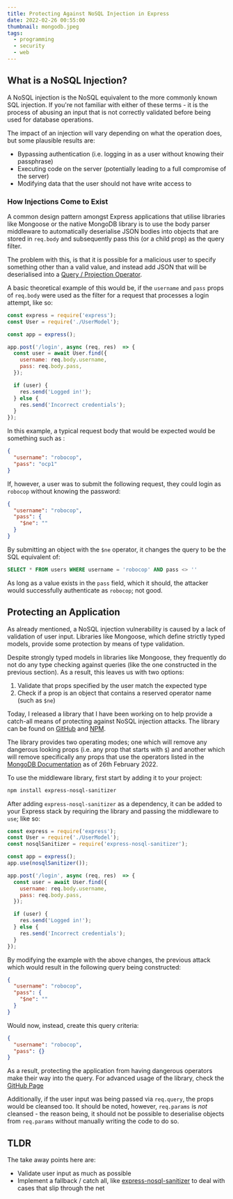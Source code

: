 ```yaml
---
title: Protecting Against NoSQL Injection in Express
date: 2022-02-26 00:55:00
thumbnail: mongodb.jpeg
tags:
  - programming
  - security
  - web
---
```

## What is a NoSQL Injection?
A NoSQL injection is the NoSQL equivalent to the more commonly known SQL injection. If you're not familiar with either of these terms - it is the process of abusing an input that is not correctly validated before being used for database operations.

The impact of an injection will vary depending on what the operation does, but some plausible results are:

- Bypassing authentication (i.e. logging in as a user without knowing their passphrase)
- Executing code on the server (potentially leading to a full compromise of the server)
- Modifying data that the user should not have write access to

### How Injections Come to Exist
A common design pattern amongst Express applications that utilise libraries like Mongoose or the native MongoDB library is to use the body parser middleware to automatically deserialise JSON bodies into objects that are stored in `req.body` and subsequently pass this (or a child prop) as the query filter.

The problem with this, is that it is possible for a malicious user to specify something other than a valid value, and instead add JSON that will be deserialised into a [Query / Projection Operator](https://docs.mongodb.com/manual/reference/operator/query/).

A basic theoretical example of this would be, if the `username` and `pass` props of `req.body` were used as the filter for a request that processes a login attempt, like so:

```javascript
const express = require('express');
const User = require('./UserModel');

const app = express();

app.post('/login', async (req, res)  => {
  const user = await User.find({
    username: req.body.username,
    pass: req.body.pass,
  });

  if (user) {
    res.send('Logged in!');
  } else {
    res.send('Incorrect credentials');
  }
});
```

In this example, a typical request body that would be expected would be something such as :

```json
{
  "username": "robocop",
  "pass": "ocp1"
}
```

If, however, a user was to submit the following request, they could login as `robocop` without knowing the password:

```json
{
  "username": "robocop",
  "pass": {
    "$ne": ""
  }
}
```

By submitting an object with the `$ne` operator, it changes the query to be the SQL equivalent of:

```sql
SELECT * FROM users WHERE username = 'robocop' AND pass <> ''
```

As long as a value exists in the `pass` field, which it should, the attacker would successfully authenticate as `robocop`; not good.

## Protecting an Application
As already mentioned, a NoSQL injection vulnerability is caused by a lack of validation of user input. Libraries like Mongoose, which define strictly typed models, provide some protection by means of type validation.

Despite strongly typed models in libraries like Mongoose, they frequently do not do any type checking against queries (like the one constructed in the previous section). As a result, this leaves us with two options:

1. Validate that props specified by the user match the expected type
2. Check if a prop is an object that contains a reserved operator name (such as `$ne`)

Today, I released a library that I have been working on to help provide a catch-all means of protecting against NoSQL injection attacks. The library can be found on [GitHub](https://github.com/RobTheFiveNine/express-nosql-sanitizer) and [NPM](https://www.npmjs.com/package/express-nosql-sanitizer).

The library provides two operating modes; one which will remove any dangerous looking props (i.e. any prop that starts with `$`) and another which will remove specifically any props that use the operators listed in the [MongoDB Documentation](https://docs.mongodb.com/manual/reference/operator/query/) as of 26th February 2022.

To use the middleware library, first start by adding it to your project:

```bash
npm install express-nosql-sanitizer
```

After adding `express-nosql-sanitizer` as a dependency, it can be added to your Express stack by requiring the library and passing the middleware to `use`; like so:

```javascript
const express = require('express');
const User = require('./UserModel');
const nosqlSanitizer = require('express-nosql-sanitizer');

const app = express();
app.use(nosqlSanitizer());

app.post('/login', async (req, res)  => {
  const user = await User.find({
    username: req.body.username,
    pass: req.body.pass,
  });

  if (user) {
    res.send('Logged in!');
  } else {
    res.send('Incorrect credentials');
  }
});
```

By modifying the example with the above changes, the previous attack which would result in the following query being constructed:

```json
{
  "username": "robocop",
  "pass": {
    "$ne": ""
  }
}
```

Would now, instead, create this query criteria:

```json
{
  "username": "robocop",
  "pass": {}
}
```

As a result, protecting the application from having dangerous operators make their way into the query. For advanced usage of the library, check the [GitHub Page](https://github.com/RobTheFiveNine/express-nosql-sanitizer)

Additionally, if the user input was being passed via `req.query`, the props would be cleansed too. It should be noted, however, `req.params` is *not* cleansed - the reason being, it should not be possible to deserialise objects from `req.params` without manually writing the code to do so.

## TLDR
The take away points here are:

- Validate user input as much as possible
- Implement a fallback / catch all, like [express-nosql-sanitizer](https://github.com/RobTheFiveNine/express-nosql-sanitizer) to deal with cases that slip through the net

